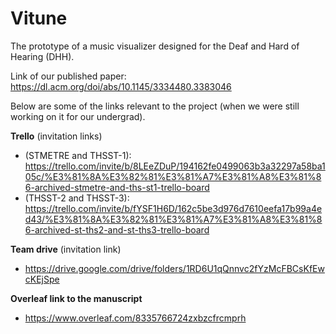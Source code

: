 # Vitune
The prototype of a music visualizer designed for the Deaf and Hard of Hearing (DHH).

Link of our published paper: 
https://dl.acm.org/doi/abs/10.1145/3334480.3383046 

Below are some of the links relevant to the project (when we were still working on it for our undergrad).

**Trello** (invitation links)
- (STMETRE and THSST-1): https://trello.com/invite/b/8LEeZDuP/194162fe0499063b3a32297a58ba105c/%E3%81%8A%E3%82%81%E3%81%A7%E3%81%A8%E3%81%86-archived-stmetre-and-ths-st1-trello-board
- (THSST-2 and THSST-3): https://trello.com/invite/b/fYSF1H6D/162c5be3d976d7610eefa17b99a4ed43/%E3%81%8A%E3%82%81%E3%81%A7%E3%81%A8%E3%81%86-archived-st-ths2-and-st-ths3-trello-board

**Team drive** (invitation link)
- https://drive.google.com/drive/folders/1RD6U1qQnnvc2fYzMcFBCsKfEwcKEjSpe

**Overleaf link to the manuscript**
- https://www.overleaf.com/8335766724zxbzcfrcmprh
